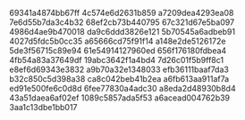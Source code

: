 69341a4874bb67ff
4c574e6d2631b859
a7209dea4293ea08
7e6d55b7da3c4b32
68ef2cb73b440795
67c321d67e5ba097
4986d4ae9b470018
da9c6ddd3826e121
5b70545a6adbeb91
4027d5fdc5b0cc35
a65666cd75f91f14
a148e2de5126172e
5de3f56715c89e94
61e54914127960ed
656f176180fdbea4
4fb54a83a37649df
19abc3642f1a4bd4
7d26c01f5b9ff8c1
e8ef6d69343e3832
a9b70a32e1348033
efb36111baaf7da3
b32c850c5d398a38
ca8c042beb41b2ea
a6fb613aa911af7a
ed91e500fe6c0d8d
6fee77830a4adc30
a8eda2d48930b8d4
43a51daea6af02ef
1089c5857ada5f53
a6acead004762b39
3aa1c13dbe1bb017
